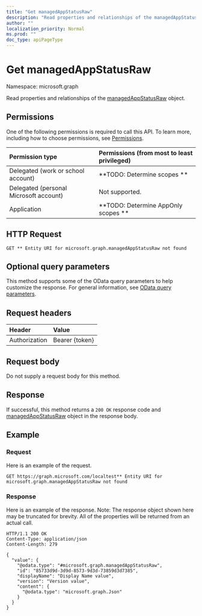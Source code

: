 ```yaml
---
title: "Get managedAppStatusRaw"
description: "Read properties and relationships of the managedAppStatusRaw object."
author: ""
localization_priority: Normal
ms.prod: ""
doc_type: apiPageType
---
```


# Get managedAppStatusRaw

Namespace: microsoft.graph

Read properties and relationships of the [managedAppStatusRaw](../resources/managedappstatusraw.md) object.

## Permissions
One of the following permissions is required to call this API. To learn more, including how to choose permissions, see [Permissions](/concepts/permissions-reference.md).

|Permission type|Permissions (from most to least privileged)|
|:---|:---|
|Delegated (work or school account)|**TODO: Determine scopes **|
|Delegated (personal Microsoft account)|Not supported.|
|Application|**TODO: Determine AppOnly scopes **|

## HTTP Request
<!-- {
  "blockType": "ignored"
}
-->
``` http
GET ** Entity URI for microsoft.graph.managedAppStatusRaw not found
```

## Optional query parameters
This method supports some of the OData query parameters to help customize the response. For general information, see [OData query parameters](/graph/query-parameters).

## Request headers
|Header|Value|
|:---|:---|
|Authorization|Bearer {token}|

## Request body
Do not supply a request body for this method.

## Response
If successful, this method returns a `200 OK` response code and [managedAppStatusRaw](../resources/managedappstatusraw.md) object in the response body.

## Example

### Request
Here is an example of the request.
<!-- {
  "blockType": "request",
  "name": "get_managedappstatusraw"
}
-->
``` http
GET https://graph.microsoft.com/localtest** Entity URI for microsoft.graph.managedAppStatusRaw not found
```

### Response
Here is an example of the response. Note: The response object shown here may be truncated for brevity. All of the properties will be returned from an actual call.
<!-- {
  "blockType": "response",
  "truncated": true,
  "@odata.type": "microsoft.graph.managedAppStatusRaw"
}
-->
``` http
HTTP/1.1 200 OK
Content-Type: application/json
Content-Length: 279

{
  "value": {
    "@odata.type": "#microsoft.graph.managedAppStatusRaw",
    "id": "85733d9d-3d9d-8573-9d3d-73859d3d7385",
    "displayName": "Display Name value",
    "version": "Version value",
    "content": {
      "@odata.type": "microsoft.graph.Json"
    }
  }
}
```

